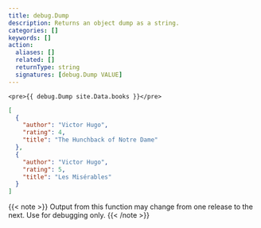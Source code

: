 ```yaml
---
title: debug.Dump
description: Returns an object dump as a string.
categories: []
keywords: []
action:
  aliases: []
  related: []
  returnType: string
  signatures: [debug.Dump VALUE]
---
```


```go-html-template
<pre>{{ debug.Dump site.Data.books }}</pre>
```

```json
[
  {
    "author": "Victor Hugo",
    "rating": 4,
    "title": "The Hunchback of Notre Dame"
  },
  {
    "author": "Victor Hugo",
    "rating": 5,
    "title": "Les Misérables"
  }
]
```

{{< note >}}
Output from this function may change from one release to the next. Use for debugging only.
{{< /note >}}
